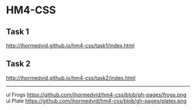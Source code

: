 # HM4-CSS
## Task 1
http://ihormedvid.github.io/hm4-css/task1/index.html
## Task 2
http://ihormedvid.github.io/hm4-css/task2/index.html
***
ul Frogs https://github.com/ihormedvid/hm4-css/blob/gh-pages/frogs.png
ul Plate https://github.com/ihormedvid/hm4-css/blob/gh-pages/plates.png
